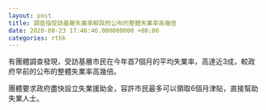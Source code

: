 ```yaml
---
layout: post
title: 調查指受訪基層失業率較政府公布的整體失業率高幾倍
date: 2020-08-23 17:46:46.000000000 +08:00
categories: rthk
---
```


有團體調查發現，受訪基層市民在今年首7個月的平均失業率，高達近3成，較政府早前的公布的整體失業率高幾倍。

團體要求政府盡快設立失業援助金，容許市民最多可以領取6個月津貼，直接幫助失業人士。
